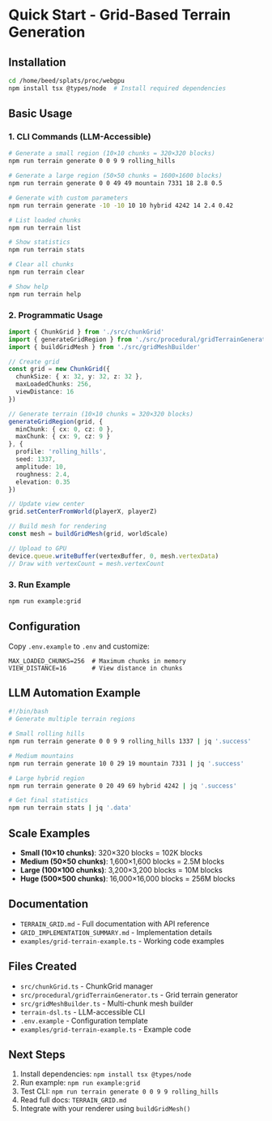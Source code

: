 # Quick Start - Grid-Based Terrain Generation

## Installation

```bash
cd /home/beed/splats/proc/webgpu
npm install tsx @types/node  # Install required dependencies
```

## Basic Usage

### 1. CLI Commands (LLM-Accessible)

```bash
# Generate a small region (10×10 chunks = 320×320 blocks)
npm run terrain generate 0 0 9 9 rolling_hills

# Generate a large region (50×50 chunks = 1600×1600 blocks)
npm run terrain generate 0 0 49 49 mountain 7331 18 2.8 0.5

# Generate with custom parameters
npm run terrain generate -10 -10 10 10 hybrid 4242 14 2.4 0.42

# List loaded chunks
npm run terrain list

# Show statistics
npm run terrain stats

# Clear all chunks
npm run terrain clear

# Show help
npm run terrain help
```

### 2. Programmatic Usage

```typescript
import { ChunkGrid } from './src/chunkGrid'
import { generateGridRegion } from './src/procedural/gridTerrainGenerator'
import { buildGridMesh } from './src/gridMeshBuilder'

// Create grid
const grid = new ChunkGrid({
  chunkSize: { x: 32, y: 32, z: 32 },
  maxLoadedChunks: 256,
  viewDistance: 16
})

// Generate terrain (10×10 chunks = 320×320 blocks)
generateGridRegion(grid, {
  minChunk: { cx: 0, cz: 0 },
  maxChunk: { cx: 9, cz: 9 }
}, {
  profile: 'rolling_hills',
  seed: 1337,
  amplitude: 10,
  roughness: 2.4,
  elevation: 0.35
})

// Update view center
grid.setCenterFromWorld(playerX, playerZ)

// Build mesh for rendering
const mesh = buildGridMesh(grid, worldScale)

// Upload to GPU
device.queue.writeBuffer(vertexBuffer, 0, mesh.vertexData)
// Draw with vertexCount = mesh.vertexCount
```

### 3. Run Example

```bash
npm run example:grid
```

## Configuration

Copy `.env.example` to `.env` and customize:

```env
MAX_LOADED_CHUNKS=256  # Maximum chunks in memory
VIEW_DISTANCE=16       # View distance in chunks
```

## LLM Automation Example

```bash
#!/bin/bash
# Generate multiple terrain regions

# Small rolling hills
npm run terrain generate 0 0 9 9 rolling_hills 1337 | jq '.success'

# Medium mountains
npm run terrain generate 10 0 29 19 mountain 7331 | jq '.success'

# Large hybrid region
npm run terrain generate 0 20 49 69 hybrid 4242 | jq '.success'

# Get final statistics
npm run terrain stats | jq '.data'
```

## Scale Examples

- **Small (10×10 chunks)**: 320×320 blocks = 102K blocks
- **Medium (50×50 chunks)**: 1,600×1,600 blocks = 2.5M blocks
- **Large (100×100 chunks)**: 3,200×3,200 blocks = 10M blocks
- **Huge (500×500 chunks)**: 16,000×16,000 blocks = 256M blocks

## Documentation

- `TERRAIN_GRID.md` - Full documentation with API reference
- `GRID_IMPLEMENTATION_SUMMARY.md` - Implementation details
- `examples/grid-terrain-example.ts` - Working code examples

## Files Created

- `src/chunkGrid.ts` - ChunkGrid manager
- `src/procedural/gridTerrainGenerator.ts` - Grid terrain generator
- `src/gridMeshBuilder.ts` - Multi-chunk mesh builder
- `terrain-dsl.ts` - LLM-accessible CLI
- `.env.example` - Configuration template
- `examples/grid-terrain-example.ts` - Example code

## Next Steps

1. Install dependencies: `npm install tsx @types/node`
2. Run example: `npm run example:grid`
3. Test CLI: `npm run terrain generate 0 0 9 9 rolling_hills`
4. Read full docs: `TERRAIN_GRID.md`
5. Integrate with your renderer using `buildGridMesh()`
